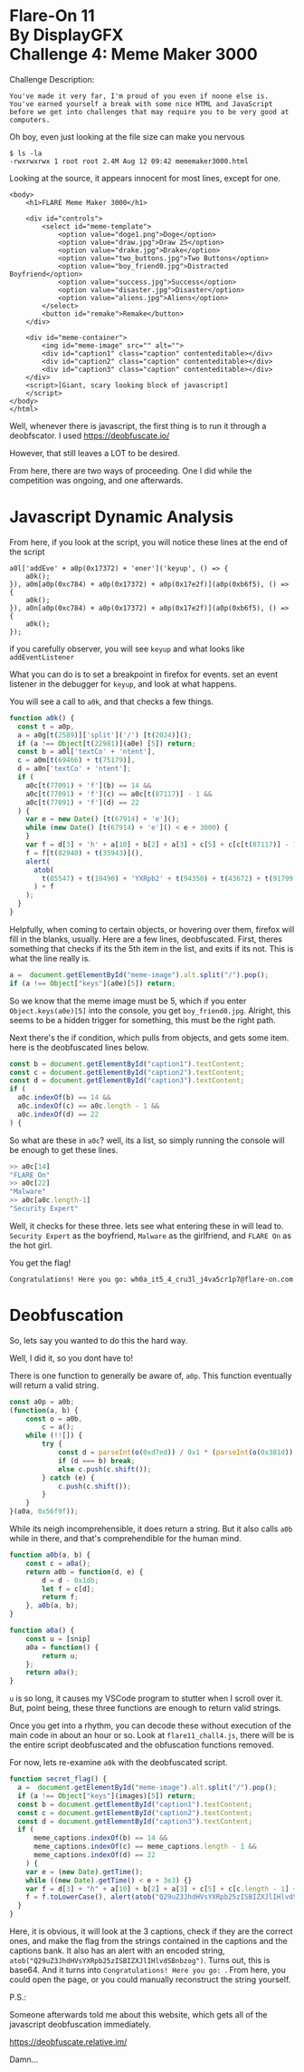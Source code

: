 Flare-On 11 <br>By DisplayGFX <br>Challenge 4:  Meme Maker 3000
===

Challenge Description:
```
You've made it very far, I'm proud of you even if noone else is. You've earned yourself a break with some nice HTML and JavaScript before we get into challenges that may require you to be very good at computers.
```

Oh boy, even just looking at the file size can make you nervous

```
$ ls -la          
-rwxrwxrwx 1 root root 2.4M Aug 12 09:42 mememaker3000.html
```

Looking at the source, it appears innocent for most lines, except for one.

```
<body>
    <h1>FLARE Meme Maker 3000</h1>

    <div id="controls">
        <select id="meme-template">
            <option value="doge1.png">Doge</option>
            <option value="draw.jpg">Draw 25</option>
            <option value="drake.jpg">Drake</option>
            <option value="two_buttons.jpg">Two Buttons</option>
            <option value="boy_friend0.jpg">Distracted Boyfriend</option>
            <option value="success.jpg">Success</option>
            <option value="disaster.jpg">Disaster</option>
            <option value="aliens.jpg">Aliens</option>
        </select>
        <button id="remake">Remake</button>
    </div>

    <div id="meme-container">
        <img id="meme-image" src="" alt="">
        <div id="caption1" class="caption" contenteditable></div>
        <div id="caption2" class="caption" contenteditable></div>
        <div id="caption3" class="caption" contenteditable></div>
    </div>
    <script>[Giant, scary looking block of javascript]
    </script>
</body>
</html>
```

Well, whenever there is javascript, the first thing is to run it through a deobfscator. I used https://deobfuscate.io/

However, that still leaves a LOT to be desired.

From here, there are two ways of proceeding. One I did while the competition was ongoing, and one afterwards.

# Javascript Dynamic Analysis

From here, if you look at the script, you will notice these lines at the end of the script
```
a0l['addEve' + a0p(0x17372) + 'ener']('keyup', () => {
    a0k();
}), a0m[a0p(0xc784) + a0p(0x17372) + a0p(0x17e2f)](a0p(0xb6f5), () => {
    a0k();
}), a0n[a0p(0xc784) + a0p(0x17372) + a0p(0x17e2f)](a0p(0xb6f5), () => {
    a0k();
});
```

if you carefully observer, you will see `keyup` and what looks like `addEventListener`

What you can do is to set a breakpoint in firefox for events. set an event listener in the debugger for `keyup`, and look at what happens.

You will see a call to `a0k`, and that checks a few things.
```js
function a0k() {
  const t = a0p,
  a = a0g[t(2589)]['split']('/') [t(2024)]();
  if (a !== Object[t(22981)](a0e) [5]) return;
  const b = a0l['textCo' + 'ntent'],
  c = a0m[t(69466) + t(75179)],
  d = a0n['textCo' + 'ntent'];
  if (
    a0c[t(77091) + 'f'](b) == 14 &&
    a0c[t(77091) + 'f'](c) == a0c[t(87117)] - 1 &&
    a0c[t(77091) + 'f'](d) == 22
  ) {
    var e = new Date() [t(67914) + 'e']();
    while (new Date() [t(67914) + 'e']() < e + 3000) {
    }
    var f = d[3] + 'h' + a[10] + b[2] + a[3] + c[5] + c[c[t(87117)] - 1] + '5' + a[3] + '4' + a[3] + c[2] + c[4] + c[3] + '3' + d[2] + a[3] + 'j4' + a0c[1][2] + d[4] + '5' + c[2] + d[5] + '1' + c[11] + '7' + a0c[21][1] + b[t(89657) + 'e'](' ', '-') + a[11] + a0c[4][t(39554) + t(91499)](12, 15);
    f = f[t(82940) + t(35943)](),
    alert(
      atob(
        t(85547) + t(19490) + 'YXRpb2' + t(94350) + t(43672) + t(91799) + t(68036)
      ) + f
    );
  }
}
```

Helpfully, when coming to certain objects, or hovering over them, firefox will fill in the blanks, usually. Here are a few lines, deobfuscated. First, theres something that checks if its the 5th item in the list, and exits if its not. This is what the line really is.
```js
a =  document.getElementById("meme-image").alt.split("/").pop();
if (a !== Object["keys"](a0e)[5]) return;
```

So we know that the meme image must be 5, which if you enter `Object.keys(a0e)[5]` into the console, you get `boy_friend0.jpg`. Alright, this seems to be a hidden trigger for something, this must be the right path.

Next there's the if condition, which pulls from objects, and gets some item. here is the deobfuscated lines below.
```js
const b = document.getElementById("caption1").textContent;
const c = document.getElementById("caption2").textContent;
const d = document.getElementById("caption3").textContent;
if (
  a0c.indexOf(b) == 14 && 
  a0c.indexOf(c) == a0c.length - 1 && 
  a0c.indexOf(d) == 22
) {
```

So what are these in `a0c`? well, its a list, so simply running the console will be enough to get these lines.
```js
>> a0c[14]
"FLARE On"
>> a0c[22]
"Malware"
>> a0c[a0c.length-1]
"Security Expert" 
```

Well, it checks for these three. lets see what entering these in will lead to. `Security Expert` as the boyfriend, `Malware` as the girlfriend, and `FLARE On` as the hot girl.

You get the flag!

`Congratulations! Here you go: wh0a_it5_4_cru3l_j4va5cr1p7@flare-on.com`

# Deobfuscation

So, lets say you wanted to do this the hard way.

Well, I did it, so you dont have to!

There is one function to generally be aware of, `a0p`. This function eventually will return a valid string.

```js
const a0p = a0b;
(function(a, b) {
    const o = a0b,
        c = a();
    while (!![]) {
        try {
            const d = parseInt(o(0xd7ed)) / 0x1 * (parseInt(o(0x381d)) / 0x2) + -parseInt(o(0x10a7f)) / 0x3 * (-parseInt(o(0x15fd2)) / 0x4) + parseInt(o(0x128f8)) / 0x5 + -parseInt(o(0x1203c)) / 0x6 + parseInt(o(0xe319)) / 0x7 * (parseInt(o(0xe69f)) / 0x8) + -parseInt(o(0x17d84)) / 0x9 + parseInt(o(0x6866)) / 0xa * (-parseInt(o(0x2e3b)) / 0xb);
            if (d === b) break;
            else c.push(c.shift());
        } catch (e) {
            c.push(c.shift());
        }
    }
}(a0a, 0x56f9f));
```

While its neigh incomprehensible, it does return a string. But it also calls `a0b` while in there, and that's comprehendible for the human mind.

```js
function a0b(a, b) {
    const c = a0a();
    return a0b = function(d, e) {
        d = d - 0x1db;
        let f = c[d];
        return f;
    }, a0b(a, b);
}

function a0a() {
    const u = [snip]
    a0a = function() {
        return u;
    };
    return a0a();
}
```

`u` is so long, it causes my VSCode program to stutter when I scroll over it. But, point being, these three functions are enough to return valid strings.

Once you get into a rhythm, you can decode these without execution of the main code in about an hour or so. Look at `flare11_chall4.js`, there will be is the entire script deobfuscated and the obfuscation functions removed.

For now, lets re-examine `a0k` with the deobfuscated script.
```js
function secret_flag() {
  a =  document.getElementById("meme-image").alt.split("/").pop();
  if (a !== Object["keys"](images)[5]) return;
  const b = document.getElementById("caption1").textContent;
  const c = document.getElementById("caption2").textContent;
  const d = document.getElementById("caption3").textContent;
  if (
      meme_captions.indexOf(b) == 14 && 
      meme_captions.indexOf(c) == meme_captions.length - 1 && 
      meme_captions.indexOf(d) == 22
    ) {
    var e = (new Date).getTime();
    while ((new Date).getTime() < e + 3e3) {}
    var f = d[3] + "h" + a[10] + b[2] + a[3] + c[5] + c[c.length - 1] + "5" + a[3] + "4" + a[3] + c[2] + c[4] + c[3] + "3" + d[2] + a[3] + "j4" + meme_captions[1][2] + d[4] + "5" + c[2] + d[5] + "1" + c[11] + "7" + meme_captions[21][1] + b.replace(" ", "-") + a[11] + meme_captions[4].substring(12, 15);
    f = f.toLowerCase(), alert(atob("Q29uZ3JhdHVsYXRpb25zISBIZXJlIHlvdSBnbzog") + f);
  }
}

```

Here, it is obvious, it will look at the 3 captions, check if they are the correct ones, and make the flag from the strings contained in the captions and the captions bank. It also has an alert with an encoded string, `atob("Q29uZ3JhdHVsYXRpb25zISBIZXJlIHlvdSBnbzog")`. Turns out, this is base64. And it turns into `Congratulations! Here you go: `.  From here, you could open the page, or you could manually reconstruct the string yourself.


P.S.:

Someone afterwards told me about this website, which gets all of the javascript deobfuscation immediately.

https://deobfuscate.relative.im/

Damn...